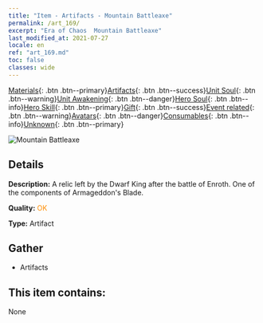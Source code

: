 ```yaml
---
title: "Item - Artifacts - Mountain Battleaxe"
permalink: /art_169/
excerpt: "Era of Chaos  Mountain Battleaxe"
last_modified_at: 2021-07-27
locale: en
ref: "art_169.md"
toc: false
classes: wide
---
```

 [Materials](/Items/){: .btn .btn--primary}[Artifacts](/Items/Artifacts/){: .btn .btn--success}[Unit Soul](/Items/UnitSoul/){: .btn .btn--warning}[Unit Awakening](/Items/UnitAwakening/){: .btn .btn--danger}[Hero Soul](/Items/HeroSoul/){: .btn .btn--info}[Hero Skill](/Items/HeroSkill/){: .btn .btn--primary}[Gift](/Items/Gift/){: .btn .btn--success}[Event related](/Items/Events/){: .btn .btn--warning}[Avatars](/Items/Avatars/){: .btn .btn--danger}[Consumables](/Items/Consumables/){: .btn .btn--info}[Unknown](/Items/Unknown/){: .btn .btn--primary}

 ![Mountain Battleaxe](/images/t/artifact_40444.png)

## Details
 **Description:** A relic left by the Dwarf King after the battle of Enroth. One of the components of Armageddon's Blade.

 **Quality:** <span style="color: #FF8C00">OK</span>

 **Type:** Artifact

## Gather

*    Artifacts 

## This item contains:

  None

